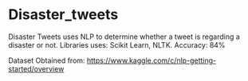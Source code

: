 # Disaster_tweets
Disaster Tweets uses NLP to determine whether a tweet is regarding a disaster or not. 
Libraries uses: Scikit Learn, NLTK. 
Accuracy: 84%

Dataset Obtained from: https://www.kaggle.com/c/nlp-getting-started/overview
